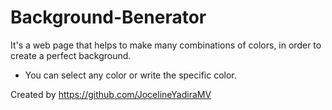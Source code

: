 # Background-Benerator

It's a web page that helps to make many combinations of colors, in order to create a perfect background.
* You can select any color or write the specific color.


Created by https://github.com/JocelineYadiraMV
